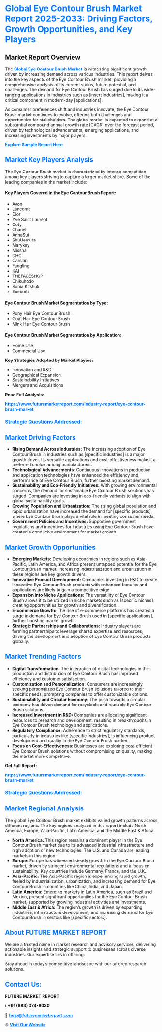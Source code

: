 <h1 style="color: #007BFF;">Global Eye Contour Brush Market Report 2025-2033: Driving Factors, Growth Opportunities, and Key Players</h1>

<section id="overview">
<h2>Market Report Overview</h2>
<p>The <a href="https://www.futuremarketreport.com/industry-report/eye-contour-brush-market" style="color: #007BFF; text-decoration: none;"><strong>Global Eye Contour Brush Market</strong></a> is witnessing significant growth, driven by increasing demand across various industries. This report delves into the key aspects of the Eye Contour Brush market, providing a comprehensive analysis of its current status, future potential, and challenges. The demand for Eye Contour Brush has surged due to its wide-ranging applications in industries such as [insert industries], making it a critical component in modern-day [applications].</p>
<p>As consumer preferences shift and industries innovate, the Eye Contour Brush market continues to evolve, offering both challenges and opportunities for stakeholders. The global market is expected to expand at a substantial compound annual growth rate (CAGR) over the forecast period, driven by technological advancements, emerging applications, and increasing investments by major players.</p>
</section>

<section id="overview">
<p><a href="https://www.futuremarketreport.com/request-sample/reportId=107837" style="color: #007BFF; text-decoration: none;"><strong>Explore Sample Report Here</strong></a></p>
</section>

<section id="key-players">
<h2 style="color: #007BFF;">Market Key Players Analysis</h2>
<p>The Eye Contour Brush market is characterized by intense competition among key players striving to capture a larger market share. Some of the leading companies in the market include:</p>
<h4>Key Players Covered in the Eye Contour Brush Report:</h4>
<ul><li>Avon</li><li>Lancome</li><li>Dior</li><li>Yve Saint Laurent</li><li>Coty</li><li>Chanel</li><li>AnnaSui</li><li>ShuUemura</li><li>Marykay</li><li>Missha</li><li>DHC</li><li>Carslan</li><li>Fangling</li><li>KAI</li><li>THEFACESHOP</li><li>Chikuhodo</li><li>Sonia Kashuk</li><li>Ecotools</li></ul>
<h4>Eye Contour Brush Market Segmentation by Type:</h4>
<ul><li>Pony Hair Eye Contour Brush</li><li>Goat Hair Eye Contour Brush</li><li>Mink Hair Eye Contour Brush</li></ul>

<h4>Eye Contour Brush Market Segmentation by Application:</h4>
<ul><li>Home Use</li><li>Commercial Use</li></ul>
<p><strong>Key Strategies Adopted by Market Players:</strong></p>
<ul>
<li>Innovation and R&D</li>
<li>Geographical Expansion</li>
<li>Sustainability Initiatives</li>
<li>Mergers and Acquisitions</li>
</ul>
</section>

<section>
<p><strong>Read Full Analysis: </strong></p><a href="https://www.futuremarketreport.com/industry-report/eye-contour-brush-market" style="color: #007BFF; text-decoration: none;"><strong>https://www.futuremarketreport.com/industry-report/eye-contour-brush-market</strong></a>
<h3 style="color: #007BFF;">Strategic Questions Addressed:</h3>
</section>

<section id="driving-factors">
<h2 style="color: #007BFF;">Market Driving Factors</h2>
<ul>
<li><strong>Rising Demand Across Industries:</strong> The increasing adoption of Eye Contour Brush in industries such as [specific industries] is a major growth driver. Its versatile applications and cost-effectiveness make it a preferred choice among manufacturers.</li>
<li><strong>Technological Advancements:</strong> Continuous innovations in production and application technologies have enhanced the efficiency and performance of Eye Contour Brush, further boosting market demand.</li>
<li><strong>Sustainability and Eco-Friendly Initiatives:</strong> With growing environmental concerns, the demand for sustainable Eye Contour Brush solutions has surged. Companies are investing in eco-friendly variants to align with global sustainability goals.</li>
<li><strong>Growing Population and Urbanization:</strong> The rising global population and rapid urbanization have increased the demand for [specific products], where Eye Contour Brush plays a vital role in meeting consumer needs.</li>
<li><strong>Government Policies and Incentives:</strong> Supportive government regulations and incentives for industries using Eye Contour Brush have created a conducive environment for market growth.</li>
</ul>
</section>

<section id="growth-opportunities">
<h2 style="color: #007BFF;">Market Growth Opportunities</h2>
<ul>
<li><strong>Emerging Markets:</strong> Developing economies in regions such as Asia-Pacific, Latin America, and Africa present untapped potential for the Eye Contour Brush market. Increasing industrialization and urbanization in these regions are key growth drivers.</li>
<li><strong>Innovative Product Development:</strong> Companies investing in R&D to create innovative Eye Contour Brush products with enhanced features and applications are likely to gain a competitive edge.</li>
<li><strong>Expansion into Niche Applications:</strong> The versatility of Eye Contour Brush allows it to be utilized in niche markets such as [specific niches], creating opportunities for growth and diversification.</li>
<li><strong>E-commerce Growth:</strong> The rise of e-commerce platforms has created a surge in demand for Eye Contour Brush used in [specific applications], further boosting market growth.</li>
<li><strong>Strategic Partnerships and Collaborations:</strong> Industry players are forming partnerships to leverage shared expertise and resources, driving the development and adoption of Eye Contour Brush products globally.</li>
</ul>
</section>

<section id="trending-factors">
<h2 style="color: #007BFF;">Market Trending Factors</h2>
<ul>
<li><strong>Digital Transformation:</strong> The integration of digital technologies in the production and distribution of Eye Contour Brush has improved efficiency and customer satisfaction.</li>
<li><strong>Customization and Personalization:</strong> Consumers are increasingly seeking personalized Eye Contour Brush solutions tailored to their specific needs, prompting companies to offer customizable options.</li>
<li><strong>Sustainability and Circular Economy:</strong> The push towards a circular economy has driven demand for recyclable and reusable Eye Contour Brush solutions.</li>
<li><strong>Increased Investment in R&D:</strong> Companies are allocating significant resources to research and development, resulting in breakthroughs in Eye Contour Brush technology and applications.</li>
<li><strong>Regulatory Compliance:</strong> Adherence to strict regulatory standards, particularly in industries like [specific industries], is influencing product development and quality in the Eye Contour Brush market.</li>
<li><strong>Focus on Cost-Effectiveness:</strong> Businesses are exploring cost-efficient Eye Contour Brush solutions without compromising on quality, making the market more competitive.</li>
</ul>
</section>

<section>
<p><strong>Get Full Report: </strong></p><a href="https://www.futuremarketreport.com/industry-report/eye-contour-brush-market" style="color: #007BFF; text-decoration: none;"><strong>https://www.futuremarketreport.com/industry-report/eye-contour-brush-market</strong></a>
<h3 style="color: #007BFF;">Strategic Questions Addressed:</h3>
</section>


<section id="regional-analysis">
<h2 style="color: #007BFF;">Market Regional Analysis</h2>
<p>The global Eye Contour Brush market exhibits varied growth patterns across different regions. The key regions analyzed in this report include North America, Europe, Asia-Pacific, Latin America, and the Middle East & Africa:</p>
<ul>
<li><strong>North America:</strong> This region remains a dominant player in the Eye Contour Brush market due to its advanced industrial infrastructure and high adoption of new technologies. The U.S. and Canada are leading markets in this region.</li>
<li><strong>Europe:</strong> Europe has witnessed steady growth in the Eye Contour Brush market, driven by stringent environmental regulations and a focus on sustainability. Key countries include Germany, France, and the U.K.</li>
<li><strong>Asia-Pacific:</strong> The Asia-Pacific region is experiencing rapid growth, fueled by industrialization, urbanization, and increasing demand for Eye Contour Brush in countries like China, India, and Japan.</li>
<li><strong>Latin America:</strong> Emerging markets in Latin America, such as Brazil and Mexico, present significant opportunities for the Eye Contour Brush market, supported by growing industrial activities and investments.</li>
<li><strong>Middle East & Africa:</strong> The region’s growth is driven by expanding industries, infrastructure development, and increasing demand for Eye Contour Brush in sectors like [specific sectors].</li>
</ul>
</section>

<footer>
<h2 style="color: #007BFF;">About FUTURE MARKET REPORT</h2>
<p>We are a trusted name in market research and advisory services, delivering actionable insights and strategic support to businesses across diverse industries. Our expertise lies in offering:</p>

<p>Stay ahead in today’s competitive landscape with our tailored research solutions.</p>

<h2 style="color: #007BFF;">Contact Us:</h2>
<p><strong>FUTURE MARKET REPORT</strong></p>
<p>📞 <strong>+91 (883) 074-8030</strong></p>
<p>📧 <strong><a href="mailto:help@futuremarketreport.com" style="color: #007BFF;">help@futuremarketreport.com</a></strong></p>
<p>🌐 <strong><a href="https://www.futuremarketreport.com/" style="color: #007BFF;">Visit Our Website</a></strong></p>
</footer>